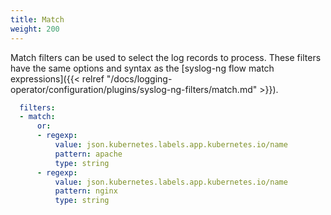 ```yaml
---
title: Match
weight: 200
---
```


Match filters can be used to select the log records to process. These filters have the same options and syntax as the [syslog-ng flow match expressions]({{< relref "/docs/logging-operator/configuration/plugins/syslog-ng-filters/match.md" >}}).

```yaml
  filters:
  - match:
      or:
      - regexp:
          value: json.kubernetes.labels.app.kubernetes.io/name
          pattern: apache
          type: string
      - regexp:
          value: json.kubernetes.labels.app.kubernetes.io/name
          pattern: nginx
          type: string
```
